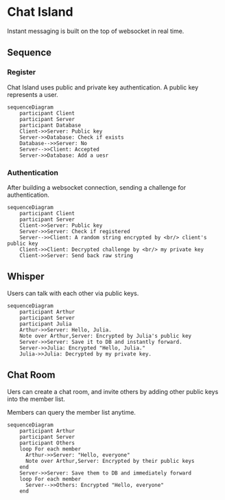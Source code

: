 # Chat Island

Instant messaging is built on the top of websocket in real time.

## Sequence

### Register

Chat Island uses public and private key authentication.
A public key represents a user.

```mermaid
sequenceDiagram
    participant Client
    participant Server
    participant Database
    Client->>Server: Public key
    Server->>Database: Check if exists
    Database-->>Server: No
    Server-->>Client: Accepted
    Server->>Database: Add a uesr
```

### Authentication

After building a websocket connection,
sending a challenge for authentication.

```mermaid
sequenceDiagram
    participant Client
    participant Server
    Client->>Server: Public key
    Server->>Server: Check if registered
    Server-->>Client: A random string encrypted by <br/> client's public key
    Client->>Client: Decrypted challenge by <br/> my private key
    Client->>Server: Send back raw string
```

## Whisper

Users can talk with each other via public keys.

```mermaid
sequenceDiagram
    participant Arthur
    participant Server
    participant Julia
    Arthur->>Server: Hello, Julia.
    Note over Arthur,Server: Encrypted by Julia's public key
    Server->>Server: Save it to DB and instantly forward.
    Server->>Julia: Encrypted "Hello, Julia."
    Julia->>Julia: Decrypted by my private key.
```

## Chat Room

Uers can create a chat room,
and invite others by adding other public keys into the member list.

Members can query the member list anytime.

```mermaid
sequenceDiagram
    participant Arthur
    participant Server
    participant Others
    loop For each member
      Arthur->>Server: "Hello, everyone"
      Note over Arthur,Server: Encrypted by their public keys
    end
    Server->>Server: Save them to DB and immediately forward
    loop For each member
      Server-->>Others: Encrypted "Hello, everyone"
    end
```
